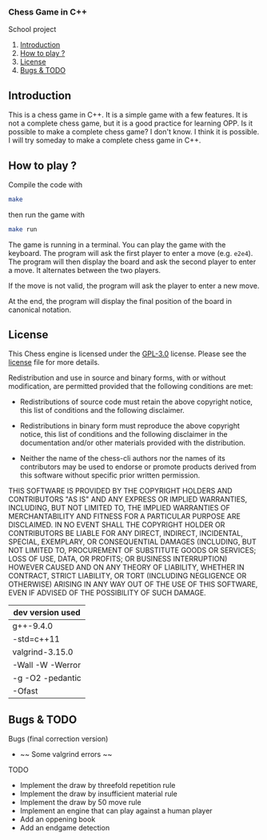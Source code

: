 ### Chess Game in C++

<summary>School project</summary>

1. [Introduction](#introduction)
2. [How to play ?](#How-to-play)
3. [License](#License)
4. [Bugs & TODO](#bugs--todo)

## Introduction

This is a chess game in C++. It is a simple game with a few features. It is not a complete chess game, but it is a good practice for learning OPP. Is it possible to make a complete chess game? I don't know. I think it is possible. I will try someday to make a complete chess game in C++.

## How to play ?

Compile the code with

```bash
make
```

then run the game with

```bash
make run
```

The game is running in a terminal. You can play the game with the keyboard. The program will ask the first player to enter a move (e.g. `e2e4`). The program will then display the board and ask the second player to enter a move. It alternates between the two players.

If the move is not valid, the program will ask the player to enter a new move.

At the end, the program will display the final position of the board in canonical notation.

## License

This Chess engine is licensed under the [GPL-3.0](LICENSE) license. Please see the [license](LICENSE) file for more details.

Redistribution and use in source and binary forms, with or without
modification, are permitted provided that the following conditions are met:

- Redistributions of source code must retain the above copyright notice,
  this list of conditions and the following disclaimer.

- Redistributions in binary form must reproduce the above copyright notice,
  this list of conditions and the following disclaimer in the documentation
  and/or other materials provided with the distribution.

- Neither the name of the chess-cli authors nor the names of its
  contributors may be used to endorse or promote products derived from
  this software without specific prior written permission.

THIS SOFTWARE IS PROVIDED BY THE COPYRIGHT HOLDERS AND CONTRIBUTORS "AS IS"
AND ANY EXPRESS OR IMPLIED WARRANTIES, INCLUDING, BUT NOT LIMITED TO, THE
IMPLIED WARRANTIES OF MERCHANTABILITY AND FITNESS FOR A PARTICULAR PURPOSE
ARE DISCLAIMED. IN NO EVENT SHALL THE COPYRIGHT HOLDER OR CONTRIBUTORS BE
LIABLE FOR ANY DIRECT, INDIRECT, INCIDENTAL, SPECIAL, EXEMPLARY, OR
CONSEQUENTIAL DAMAGES (INCLUDING, BUT NOT LIMITED TO, PROCUREMENT OF
SUBSTITUTE GOODS OR SERVICES; LOSS OF USE, DATA, OR PROFITS; OR BUSINESS
INTERRUPTION) HOWEVER CAUSED AND ON ANY THEORY OF LIABILITY, WHETHER IN
CONTRACT, STRICT LIABILITY, OR TORT (INCLUDING NEGLIGENCE OR OTHERWISE)
ARISING IN ANY WAY OUT OF THE USE OF THIS SOFTWARE, EVEN IF ADVISED OF THE
POSSIBILITY OF SUCH DAMAGE.

| dev version used |
| ---------------- |
| g++-9.4.0        |
| -std=c++11       |
| valgrind-3.15.0  |
| -Wall -W -Werror |
| -g -O2 -pedantic |
| -Ofast           |

</details>

## Bugs & TODO

Bugs (final correction version)

- ~~ Some valgrind errors ~~

TODO

- Implement the draw by threefold repetition rule
- Implement the draw by insufficient material rule
- Implement the draw by 50 move rule
- Implement an engine that can play against a human player
- Add an oppening book
- Add an endgame detection
